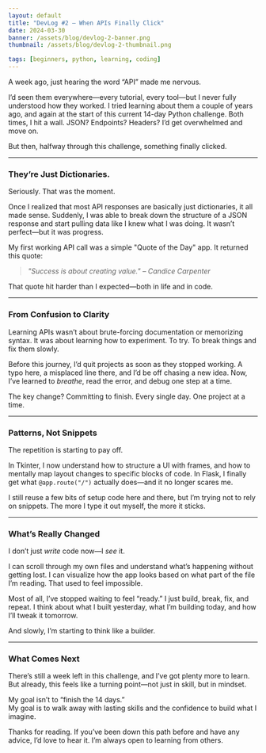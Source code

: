 ```yaml
---
layout: default
title: "DevLog #2 — When APIs Finally Click"
date: 2024-03-30
banner: /assets/blog/devlog-2-banner.png
thumbnail: /assets/blog/devlog-2-thumbnail.png

tags: [beginners, python, learning, coding]
---
```


A week ago, just hearing the word “API” made me nervous.

I’d seen them everywhere—every tutorial, every tool—but I never fully understood how they worked. I tried learning about them a couple of years ago, and again at the start of this current 14-day Python challenge. Both times, I hit a wall. JSON? Endpoints? Headers? I’d get overwhelmed and move on.

But then, halfway through this challenge, something finally clicked.

---

### They’re Just Dictionaries.  
Seriously. That was the moment.

Once I realized that most API responses are basically just dictionaries, it all made sense. Suddenly, I was able to break down the structure of a JSON response and start pulling data like I knew what I was doing. It wasn’t perfect—but it was progress.

My first working API call was a simple "Quote of the Day" app. It returned this quote:

> *"Success is about creating value." – Candice Carpenter*

That quote hit harder than I expected—both in life and in code.

---

### From Confusion to Clarity  
Learning APIs wasn’t about brute-forcing documentation or memorizing syntax. It was about learning how to experiment. To try. To break things and fix them slowly.

Before this journey, I’d quit projects as soon as they stopped working. A typo here, a misplaced line there, and I’d be off chasing a new idea. Now, I’ve learned to *breathe*, read the error, and debug one step at a time.

The key change? Committing to finish. Every single day. One project at a time.

---

### Patterns, Not Snippets  
The repetition is starting to pay off.

In Tkinter, I now understand how to structure a UI with frames, and how to mentally map layout changes to specific blocks of code. In Flask, I finally get what `@app.route("/")` actually does—and it no longer scares me.

I still reuse a few bits of setup code here and there, but I’m trying not to rely on snippets. The more I type it out myself, the more it sticks.

---

### What’s Really Changed  
I don’t just *write* code now—I *see* it.

I can scroll through my own files and understand what’s happening without getting lost. I can visualize how the app looks based on what part of the file I’m reading. That used to feel impossible.

Most of all, I’ve stopped waiting to feel “ready.” I just build, break, fix, and repeat. I think about what I built yesterday, what I’m building today, and how I’ll tweak it tomorrow.

And slowly, I’m starting to think like a builder.

---

### What Comes Next  
There’s still a week left in this challenge, and I’ve got plenty more to learn. But already, this feels like a turning point—not just in skill, but in mindset.

My goal isn’t to “finish the 14 days.”  
My goal is to walk away with lasting skills and the confidence to build what I imagine.

Thanks for reading. If you’ve been down this path before and have any advice, I’d love to hear it. I’m always open to learning from others.
